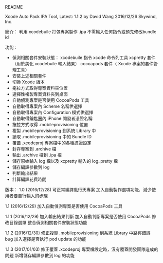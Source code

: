 README

Xcode Auto Pack IPA Tool, Latest: 1.1.2
by David Wang 2016/12/26
Skywind, Inc.

簡介：
利用 xcodebuile 打包專案製作 .ipa
不需輸入任何指令或預先修改bundle id

功能：
- 偵測相關套件安裝狀態：
	xcodebuile 指令
	xcode 命令列工具
	xcpretty 套件（用於美化 xcodebuile 輸入結果）
	cocoapods 套件（ Xcode 專案的套件管理工具）
- 安裝上述相關套件
- 切換 Xcode 版本
- 拖拉方式取得專案資料夾位置
- 選擇性複製專案資料夾到桌面
- 自動偵測專案是否使用 CocoaPods 工具
- 自動取得專案內 Scheme 名稱供選擇
- 自動取得專案內 Configuration 模式供選擇
- 自動取得鑰匙圈內 iPhone 開發者憑證名稱
- 拖拉方式取得 .mobileprovisioning 位置
- 複製 .mobileprovisioning 到系統 Library 中
- 讀取 .mobileprovisioning 中的 Bundle ID
- 覆蓋 .xcodeproj 專案檔中的各種憑證設定
- 封存專案到 .archive 檔
- 輸出 .archive 檔到 .ipa 檔
- 儲存原始輸入 log 檔以及 xcpretty 輸入的 log_pretty 檔
- 儲存編譯參數到 log
- 判斷輸出結果
- 計算編譯花費時間

版本：
1.0 (2016/12/28)
	可正常編譯風行天專案
	加入自動製作選項功能，減少使用者要自行輸入的步驟

1.1 (2016/12/29)
	加入自動偵測專案是否使用 CocoaPods 工具

1.1.1 (2016/12/29)
	加入輸出結果判斷
	加入自動判斷專案是否使用 CocoaPods
	修改目錄選單
	整合偵測相關套件安裝狀態功能

1.1.2 (2016/12/30)
	修正複製 .mobileprovisioning 到系統 Library 中路徑錯誤 bug
	加入選擇是否執行 pod update 的功能

1.1.3 (2017/01/03)
	修正覆蓋 .xcodeproj 專案檔設定時，沒有覆蓋開發團隊造成的問題
	新增儲存編譯參數到 log 的功能
